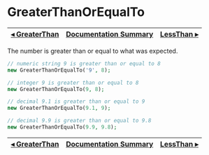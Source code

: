 # GreaterThanOrEqualTo

[◂ GreaterThan](06-greaterthan.md) | [Documentation Summary](index.md) | [LessThan ▸](06-lessthan.md)
-- | -- | --

The number is greater than or equal to what was expected.

```php
// numeric string 9 is greater than or equal to 8
new GreaterThanOrEqualTo('9', 8);

// integer 9 is greater than or equal to 8
new GreaterThanOrEqualTo(9, 8);

// decimal 9.1 is greater than or equal to 9
new GreaterThanOrEqualTo(9.1, 9);

// decimal 9.9 is greater than or equal to 9.8
new GreaterThanOrEqualTo(9.9, 9.8);
```

[◂ GreaterThan](06-greaterthan.md) | [Documentation Summary](index.md) | [LessThan ▸](06-lessthan.md)
-- | -- | --

